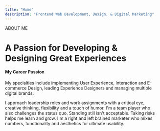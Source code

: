 ```yaml
---
title: "Home"
description: "Frontend Web Development, Design, & Digital Marketing"
---
```


ABOUT ME

# A Passion for Developing & Designing Great Experiences

#### My Career Passion

My specialties include implementing User Experience, Interaction and E-commerce Design, leading Experience Designers and managing multiple digital brands.

I approach leadership roles and work assignments with a critical eye, creative thinking, flexibility and a touch of humor. I'm a team player who also challenges the status quo. Standing still isn't acceptable. Taking risks helps me learn and grow. I'm a right and left brained marketer who mixes numbers, functionality and aesthetics for ultimate usability.